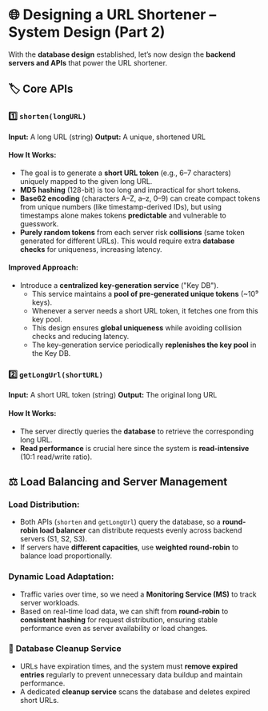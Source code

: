 # 🌐 **Designing a URL Shortener – System Design (Part 2)**
With the **database design** established, let’s now design the **backend servers and APIs** that power the URL shortener.

## 🏷️ **Core APIs**
### 1️⃣ `shorten(longURL)`
**Input:** A long URL (string)
**Output:** A unique, shortened URL

#### **How It Works:**
* The goal is to generate a **short URL token** (e.g., 6–7 characters) uniquely mapped to the given long URL.
* **MD5 hashing** (128-bit) is too long and impractical for short tokens.
* **Base62 encoding** (characters A–Z, a–z, 0–9) can create compact tokens from unique numbers (like timestamp-derived IDs), but using timestamps alone makes tokens **predictable** and vulnerable to guesswork.
* **Purely random tokens** from each server risk **collisions** (same token generated for different URLs). This would require extra **database checks** for uniqueness, increasing latency.

#### **Improved Approach:**
* Introduce a **centralized key-generation service** ("Key DB").
  * This service maintains a **pool of pre-generated unique tokens** (\~10⁹ keys).
  * Whenever a server needs a short URL token, it fetches one from this key pool.
  * This design ensures **global uniqueness** while avoiding collision checks and reducing latency.
  * The key-generation service periodically **replenishes the key pool** in the Key DB.

### 2️⃣ `getLongUrl(shortURL)`
**Input:** A short URL token (string)
**Output:** The original long URL

#### **How It Works:**
* The server directly queries the **database** to retrieve the corresponding long URL.
* **Read performance** is crucial here since the system is **read-intensive** (10:1 read/write ratio).

## ⚖️ **Load Balancing and Server Management**
### **Load Distribution:**
* Both APIs (`shorten` and `getLongUrl`) query the database, so a **round-robin load balancer** can distribute requests evenly across backend servers (S1, S2, S3).
* If servers have **different capacities**, use **weighted round-robin** to balance load proportionally.

### **Dynamic Load Adaptation:**
* Traffic varies over time, so we need a **Monitoring Service (MS)** to track server workloads.
* Based on real-time load data, we can shift from **round-robin** to **consistent hashing** for request distribution, ensuring stable performance even as server availability or load changes.

### 🧹 **Database Cleanup Service**
* URLs have expiration times, and the system must **remove expired entries** regularly to prevent unnecessary data buildup and maintain performance.
* A dedicated **cleanup service** scans the database and deletes expired short URLs.
